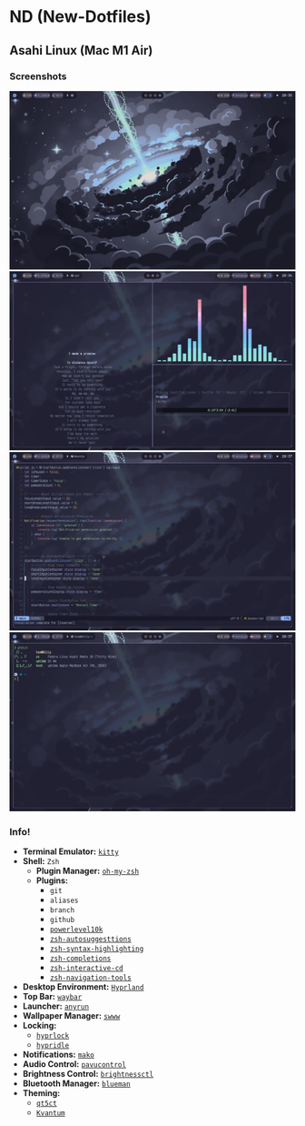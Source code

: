 # ND (New-Dotfiles)

## Asahi Linux (Mac M1 Air)

### Screenshots

![Hyprland-Desktop](./assets/Asahi-Linux/AsahiLinux-Hyprland-Desktop.png)
![Hyprland-Music](./assets/Asahi-Linux/AsahiLinux-Hyprland-Music.png)
![Hyprland-LunarVim](./assets/Asahi-Linux/AsahiLinux-Hyprland-Lunarvim.png)
![Hyprland-Fetch](./assets/Asahi-Linux/AsahiLinux-Hyprland-Fetch.png)

### Info!

- **Terminal Emulator:** [`kitty`](https://github.com/kovidgoyal/kitty)
- **Shell:** `Zsh`
  - **Plugin Manager:** [`oh-my-zsh`](https://github.com/ohmyzsh/ohmyzsh)
  - **Plugins:**
    - `git`
    - `aliases`
    - `branch`
    - `github`
    - [`powerlevel10k`](https://github.com/romkatv/powerlevel10k)
    - [`zsh-autosuggesttions`](https://github.com/zsh-users/zsh-autosuggestions)
    - [`zsh-syntax-highlighting`](https://github.com/zsh-users/zsh-syntax-highlighting)
    - [`zsh-completions`](https://github.com/zsh-users/zsh-completions)
    - [`zsh-interactive-cd`](https://github.com/mrjohannchang/zsh-interactive-cd)
    - [`zsh-navigation-tools`](https://github.com/z-shell/zsh-navigation-tools)
- **Desktop Environment:** [`Hyprland`](https://github.com/hyprwm/Hyprland)
- **Top Bar:** [`waybar`](https://github.com/Alexays/Waybar)
- **Launcher:** [`anyrun`](https://github.com/Kirottu/anyrun)
- **Wallpaper Manager:** [`swww`](https://github.com/Horus645/swww)
- **Locking:**
  - [`hyprlock`](https://github.com/hyprwm/hyprlock)
  - [`hypridle`](https://github.com/hyprwm/hypridle)
- **Notifications:** [`mako`](https://github.com/emersion/mako)
- **Audio Control:** [`pavucontrol`](https://github.com/pulseaudio/pavucontrol)
- **Brightness Control:** [`brightnessctl`](https://github.com/Hummer12007/brightnessctl)
- **Bluetooth Manager:** [`blueman`](https://github.com/blueman-project/blueman)
- **Theming:**
  - [`qt5ct`](https://github.com/desktop-app/qt5ct)
  - [`Kvantum`](https://github.com/tsujan/Kvantum)
